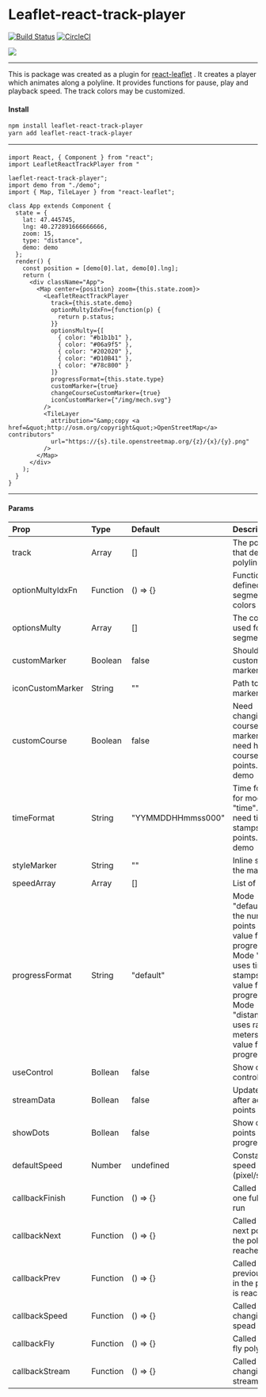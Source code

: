 # Leaflet-react-track-player
[![Build Status](https://travis-ci.org/argonavt11/leaflet-react-track-player.svg?branch=master)](https://travis-ci.org/argonavt11/leaflet-react-track-player)
[![CircleCI](https://circleci.com/gh/goldhand/sw-precache-webpack-plugin.svg?style=svg)](https://circleci.com/gh/argonavt11)

![](https://github.com/argonavt11/leaflet-react-track-player/blob/master/public/img/demo.gif?raw=true)

------------

This is package was created as a plugin for [react-leaflet](https://github.com/PaulLeCam/react-leaflet) . It creates a player which animates along a polyline. It provides functions for pause, play and playback speed. The track colors may be customized.

#### Install

```sh
npm install leaflet-react-track-player
yarn add leaflet-react-track-player
```

------------

#### 
    import React, { Component } from "react";
    import LeafletReactTrackPlayer from "
    
    laeflet-react-track-player";
    import demo from "./demo";
    import { Map, TileLayer } from "react-leaflet";
    
    class App extends Component {
      state = {
        lat: 47.445745,
        lng: 40.272891666666666,
        zoom: 15,
        type: "distance",
        demo: demo
      };
      render() {
        const position = [demo[0].lat, demo[0].lng];
        return (
          <div className="App">
            <Map center={position} zoom={this.state.zoom}>
              <LeafletReactTrackPlayer
                track={this.state.demo}
                optionMultyIdxFn={function(p) {
                  return p.status;
                }}
                optionsMulty={[
                  { color: "#b1b1b1" },
                  { color: "#06a9f5" },
                  { color: "#202020" },
                  { color: "#D10B41" },
                  { color: "#78c800" }
                ]}
                progressFormat={this.state.type}
                customMarker={true}
                changeCourseCustomMarker={true}
                iconCustomMarker={"/img/mech.svg"}
              />
              <TileLayer
                attribution="&amp;copy <a href=&quot;http://osm.org/copyright&quot;>OpenStreetMap</a> contributors"
                url="https://{s}.tile.openstreetmap.org/{z}/{x}/{y}.png"
              />
            </Map>
          </div>
        );
      }
    }
    
------------

#### Params
    
| Prop | Type  | Default  | Description |
| :------------ | :------------ | :------------ | :------------ |
| track  | Array  | [] | The points that define the polyline  |
| optionMultyIdxFn  | Function  | () => {}  | Function to defined track segment colors  |
| optionsMulty  | Array  | []  | The colors used for track segments |
| customMarker  | Boolean  | false  | Should use a custom marker icon |
| iconCustomMarker  | String  | ""  | Path to your marker icon |
| customCourse | Boolean  | false | Need changing course of marker? You need have course in points. See demo |
| timeFormat | String  | "YYMMDDHHmmss000" | Time format is for mode "time". You need times stamps in points. See demo |
| styleMarker | String  | "" | Inline style for the marker |
| speedArray | Array  | [] | List of speeds  |
| progressFormat | String  | "default" | Mode "default" uses the number of points as the value for progress. Mode "time" uses time stamps as the value for progress. Mode "distance" uses range in meters as the value for progress |
| useControl | Bollean | false | Show or hide control panel |
| streamData | Bollean | false | Update player after add new points |
| showDots | Bollean | false | Show or hide points in progress line |
| defaultSpeed | Number | undefined | Constant for speed (pixel/second) |
| callbackFinish | Function  | () => {} | Called after one full track run  |
| callbackNext | Function  | () => {} | Called after next point in the polyline is reached  |
| callbackPrev | Function  | () => {} | Called after previous point in the polyline is reached   |
| callbackSpeed | Function  | () => {} | Called after changing spead  |
| callbackFly | Function | () => {} | Called after fly polyline |
| callbackStream | Function | () => {} | Called after changing stream mode |
